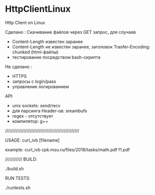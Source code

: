 # HttpClientLinux
Http Client on Linux  


Сделано :
Скачивание файлов через GET запрос, для случаев
- Content-Length известен заранее
- Content-Length не известен заранее, заголовок Trasfer-Encoding: chunked (html-файлы)
- тестирование посредством bash-скрипта

Не сделано :
- HTTPS
- запросы с login/pass
- управление логированием


API:
- unix sockets: send/recv
- для парсинга Header-ов: sreambufs
- regex - отсутствует
- компилятор: g++
 
////////////////////////////////////////////////

USAGE: curl_ivb <link> [filename]

example:
curl_ivb cpk.msu.ru/files/2018/tasks/math.pdf f1.pdf

///////////
BUILD:

./build.sh

RUN TESTS:

./runtests.sh

